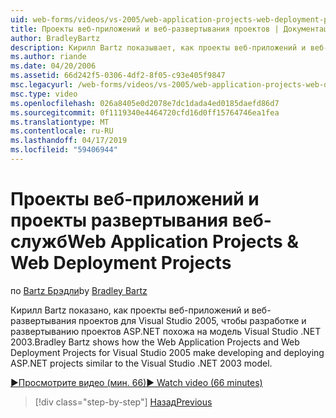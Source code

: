 ```yaml
---
uid: web-forms/videos/vs-2005/web-application-projects-web-deployment-projects
title: Проекты веб-приложений и веб-развертывания проектов | Документация Майкрософт
author: BradleyBartz
description: Кирилл Bartz показывает, как проекты веб-приложений и веб-развертывания проектов для Visual Studio 2005, чтобы разработке и развертыванию simila проекты ASP.NET...
ms.author: riande
ms.date: 04/20/2006
ms.assetid: 66d242f5-0306-4df2-8f05-c93e405f9847
msc.legacyurl: /web-forms/videos/vs-2005/web-application-projects-web-deployment-projects
msc.type: video
ms.openlocfilehash: 026a8405e0d2078e7dc1dada4ed0185daefd86d7
ms.sourcegitcommit: 0f1119340e4464720cfd16d0ff15764746ea1fea
ms.translationtype: MT
ms.contentlocale: ru-RU
ms.lasthandoff: 04/17/2019
ms.locfileid: "59406944"
---
```

# <a name="web-application-projects--web-deployment-projects"></a><span data-ttu-id="6a2cf-103">Проекты веб-приложений и проекты развертывания веб-служб</span><span class="sxs-lookup"><span data-stu-id="6a2cf-103">Web Application Projects & Web Deployment Projects</span></span>

<span data-ttu-id="6a2cf-104">по [Bartz Брэдли](https://github.com/BradleyBartz)</span><span class="sxs-lookup"><span data-stu-id="6a2cf-104">by [Bradley Bartz](https://github.com/BradleyBartz)</span></span>

<span data-ttu-id="6a2cf-105">Кирилл Bartz показано, как проекты веб-приложений и веб-развертывания проектов для Visual Studio 2005, чтобы разработке и развертыванию проектов ASP.NET похожа на модель Visual Studio .NET 2003.</span><span class="sxs-lookup"><span data-stu-id="6a2cf-105">Bradley Bartz shows how the Web Application Projects and Web Deployment Projects for Visual Studio 2005 make developing and deploying ASP.NET projects similar to the Visual Studio .NET 2003 model.</span></span>

[<span data-ttu-id="6a2cf-106">&#9654;Просмотрите видео (мин. 66)</span><span class="sxs-lookup"><span data-stu-id="6a2cf-106">&#9654; Watch video (66 minutes)</span></span>](https://channel9.msdn.com/Blogs/ASP-NET-Site-Videos/web-application-projects-web-deployment-projects)

> [!div class="step-by-step"]
> [<span data-ttu-id="6a2cf-107">Назад</span><span class="sxs-lookup"><span data-stu-id="6a2cf-107">Previous</span></span>](web-deployment-projects.md)
